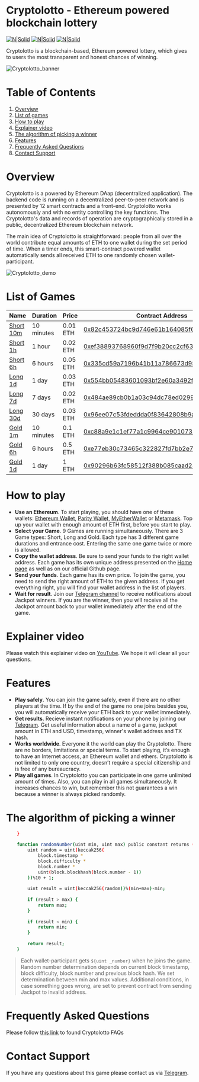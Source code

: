 # Cryptolotto - Ethereum powered blockchain lottery

[![N|Solid](https://github.com/cryptolotto/Cryptolotto/blob/master/Powered%20by%20ETH.png?raw=true)](https://www.ethereum.org) [![N|Solid](https://github.com/cryptolotto/Cryptolotto/blob/master/Made%20by%20Erde.png?raw=true)](https://t.me/erdegroup) [![N|Solid](https://github.com/cryptolotto/Cryptolotto/blob/master/Play%20Cryptolotto.png?raw=true)](https://cryptolotto.cc)

Cryptolotto is a blockchain-based, Ethereum powered lottery, which gives to users the most transparent and honest chances of winning.

![Cryptolotto_banner](https://github.com/cryptolotto/Cryptolotto/blob/master/GitHub%20banner.png?raw=true)
# Table of Contents
1. [Overview](#overview)
2. [List of games](#list-of-games)
3. [How to play](#how-to-play)
4. [Explainer video](#explainer-video)
5. [The algorithm of picking a winner](#the-algorithm-of-picking-a-winner)
6. [Features](#features)
7. [Frequently Asked Questions](#frequently-asked-questions)
8. [Contact Support](#contact-support)

# Overview
Cryptolotto is a powered by Ethereum DAap (decentralized application). The backend code is running on a decentralized peer-to-peer network and is presented by 12 smart contracts and a front-end. Cryptolotto works autonomously and with no entity controlling the key functions. The Cryptolotto's data and records of operation are cryptographically stored in a public, decentralized Ethereum blockchain network.

The main idea of Cryptolotto is straightforward: people from all over the world contribute equal amounts of ETH to one wallet during the set period of time. When a timer ends, this smart-contract powered wallet automatically sends all received ETH to one randomly chosen wallet-participant.

![Cryptolotto_demo](https://github.com/cryptolotto/Cryptolotto/blob/master/demo%20Cryptolotto.gif?raw=true)

# List of Games
| Name | Duration | Price |Contract Address |
| ------ | ------ | ------ | ------ |
| [Short 10m](https://www.cryptolotto.cc/en/short/10m) | 10 minutes | 0.01 ETH |[0x82c453724bc9d746e61b164085f60752c595411b](https://etherscan.io/address/0x82c453724bc9d746e61b164085f60752c595411b)|
| [Short 1h](https://www.cryptolotto.cc/en/short/1h) | 1 hour | 0.02 ETH |[0xef38893768960f9d7f9b20cc2cf63c7f6a113136](https://etherscan.io/address/0xef38893768960f9d7f9b20cc2cf63c7f6a113136)|
| [Short 6h](https://www.cryptolotto.cc/en/short/6h) | 6 hours | 0.05 ETH |[0x335cd59a7196b41b11a786673d95eff8355abef7](https://etherscan.io/address/0x335cd59a7196b41b11a786673d95eff8355abef7)|
| [Long 1d](https://www.cryptolotto.cc/en/long/1d) | 1 day | 0.03 ETH |[0x554bb05483601093bf2e60a3492f4e5438e0c6a7](https://etherscan.io/address/0x554bb05483601093bf2e60a3492f4e5438e0c6a7)|
| [Long 7d](https://www.cryptolotto.cc/en/long/7d) | 7 days | 0.02 ETH |[0x484ae89cb0b1a03c94dc78ed02999ef010c9f258](https://etherscan.io/address/0x484ae89cb0b1a03c94dc78ed02999ef010c9f258)|
| [Long 30d](https://www.cryptolotto.cc/en/long/30d)  | 30 days | 0.03 ETH |[0x96ee07c53fdeddda0f83642808b9a707744fd449](https://etherscan.io/address/0x96ee07c53fdeddda0f83642808b9a707744fd449)|
| [Gold 1m](https://www.cryptolotto.cc/en/gold/10m)  | 10 minutes | 0.1 ETH |[0xc88a9e1c1ef77a1c9964ce9010734ad553c6f2f1](https://etherscan.io/address/0xc88a9e1c1ef77a1c9964ce9010734ad553c6f2f1)|
| [Gold 6h](https://www.cryptolotto.cc/en/gold/6h)  | 6 hours | 0.5 ETH |[0xe77eb30c73465c322827fd7bb2e73542a2eb2c96](https://etherscan.io/address/0xe77eb30c73465c322827fd7bb2e73542a2eb2c96)|
| [Gold 1d](https://www.cryptolotto.cc/en/gold/1d)  | 1 day | 1 ETH |[0x90296b63fc58512f388b085caad23e1c4845e11e](https://etherscan.io/address/0x90296b63fc58512f388b085caad23e1c4845e11e)|

# How to play
  - **Use an Ethereum**. To start playing, you should have one of these wallets: [Ethereum Wallet](https://github.com/ethereum/mist/releases), [Parity Wallet](https://www.parity.io), [MyEtherWallet](https://www.myetherwallet.com) or [Metamask](https://metamask.io). Top up your wallet with enough amount of ETH first, before you start to play.
  - **Select your Game**. 9 Games are running simultaneously. There are 3 Game types: Short, Long and Gold. Each type has 3 different game durations and entrance cost. Entering the same one game twice or more is allowed.
  - **Copy the wallet address**. Be sure to send your funds to the right wallet address. Each game has its own unique address presented on the [Home page](https://cryptolotto.cc) as well as on our official Github page.
  - **Send your funds**. Each game has its own price. To join the game, you need to send the right amount of ETH to the given address. If you get everything right, you will find your wallet address in the list of players.
  - **Wait for result**. Join our [Telegram channel](https://t.me/cryptolottoresults) to receive notifications about Jackpot winners. If you are the winner, then you will receive all the Jackpot amount back to your wallet immediately after the end of the game.

# Explainer video
Please watch this explainer video on [YouTube](https://youtu.be/ma2KYqmsdhQ). We hope it will clear all your questions.

# Features
  - **Play safely**. You can join the game safely, even if there are no other players at the time. If by the end of the game no one joins besides you, you will automatically receive your ETH back to your wallet immediately.
  - **Get results**. Recieve instant notifications on your phone by joining our [Telegram](https://www.t.me/cryptolottoresults). Get useful information about a name of a game, jackpot amount in ETH and USD, timestamp, winner's wallet address and TX hash.
  - **Works worldwide**. Everyone it the world can play the Cryptolotto. There are no borders, limitations or special terms. To start playing, it’s enough to have an Internet access, an Ethereum wallet and ethers. Cryptolotto is not limited to only one country, doesn’t require a special citizenship and is free of any bureaucracy.
  - **Play all games**. In Cryptolotto you can participate in one game unlimited amount of times. Also, you can play in all games simultaneously. It increases chances to win, but remember this not guarantees a win because a winner is always picked randomly. 

# The algorithm of picking a winner

```sh
    }
    
    function randomNumber(uint min, uint max) public constant returns (uint) {
        uint random = uint(keccak256(
            block.timestamp * 
            block.difficulty * 
            block.number *
            uint(block.blockhash(block.number - 1))
        ))%10 + 1;
       
        uint result = uint(keccak256(random))%(min+max)-min;
        
        if (result > max) {
            return max;
        }
        
        if (result < min) {
            return min;
        }
        
        return result;
    }
```
> Each wallet-participant gets `${uint _number}` when he joins the game. Random number determination depends on current block timestamp, block difficulty, block number and previous block hash. We set determination between min and max values. Additional conditions, in case something goes wrong, are set to prevent contract from sending Jackpot to invalid address.  

# Frequently Asked Questions
Please follow [this link](cryptolotto.cc/en/faq) to found Cryptolotto FAQs

# Contact Support
If you have any questions about this game please contact us via [Telegram](https://t.me/cryptolotto_support).

